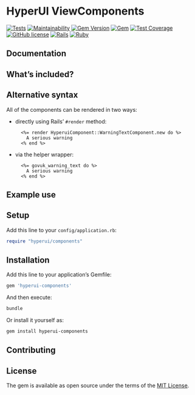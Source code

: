 # HyperUI ViewComponents

[![Tests](https://github.com/DFE-Digital/govuk-components/workflows/Tests/badge.svg)](https://github.com/DFE-Digital/govuk-components/actions?query=workflow%3ATests)
[![Maintainability](https://api.codeclimate.com/v1/badges/cbcbc140f300b920d833/maintainability)](https://codeclimate.com/github/DFE-Digital/govuk-components/maintainability)
[![Gem Version](https://badge.fury.io/rb/govuk-components.svg)](https://badge.fury.io/rb/govuk-components)
[![Gem](https://img.shields.io/gem/dt/govuk-components?logo=rubygems)](https://rubygems.org/gems/govuk-components)
[![Test Coverage](https://api.codeclimate.com/v1/badges/cbcbc140f300b920d833/test_coverage)](https://codeclimate.com/github/DFE-Digital/govuk-components/test_coverage)
[![GitHub license](https://img.shields.io/github/license/DFE-Digital/govuk-components)](https://github.com/DFE-Digital/govuk-components/blob/main/LICENSE)
[![Rails](https://img.shields.io/badge/Rails-6.1.7%20%E2%95%B1%207.0.3-E16D6D)](https://weblog.rubyonrails.org/releases/)
[![Ruby](https://img.shields.io/badge/Ruby-3.0.5%20%20%E2%95%B1%203.1.3%20%20%E2%95%B1%203.2.0-E16D6D)](https://www.ruby-lang.org/en/downloads/)

## Documentation


## What’s included?


## Alternative syntax

All of the components can be rendered in two ways:

* directly using Rails’ `#render` method:

  ```erb
    <%= render HyperuiComponent::WarningTextComponent.new do %>
      A serious warning
    <% end %>
  ```

* via the helper wrapper:

  ```erb
    <%= govuk_warning_text do %>
      A serious warning
    <% end %>
  ```



## Example use


## Setup

Add this line to your `config/application.rb`:

```ruby
require "hyperui/components"
```


## Installation

Add this line to your application’s Gemfile:

```ruby
gem 'hyperui-components'
```

And then execute:

```sh
bundle
```

Or install it yourself as:

```sh
gem install hyperui-components
```

## Contributing

## License

The gem is available as open source under the terms of the [MIT License](https://opensource.org/licenses/MIT).
